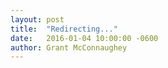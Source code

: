 ```yaml
---
layout: post
title:  "Redirecting..."
date:   2016-01-04 10:00:00 -0600
author: Grant McConnaughey
---
```


<script>
    // I screwed up the date and put 2016 instead of 2017...so just redirect to the correct post.
    window.location = '/2017/01/04/introducing-lintly/';
</script>